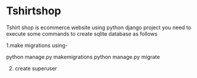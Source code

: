 # Tshirtshop
Tshirt shop is ecommerce website using python django project
you need to execute some commands to create sqlite database as follows

1.make migrations using- 

python manage.py makemigrations
python manage.py migrate

2. create superuser



